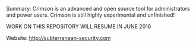 Summary:
	Crimson is an advanced and open source tool for administrators and power users.  Crimson is still highly experimental and unfinished!
	
WORK ON THIS REPOSITORY WILL RESUME IN JUNE 2016

Website: http://subterranean-security.com